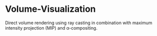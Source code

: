 # Volume-Visualization

Direct volume rendering using ray casting in combination with maximum intensity projection (MIP) and &alpha;-compositing.
